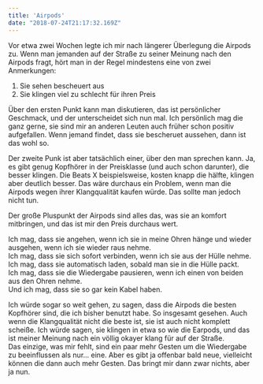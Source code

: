 ```yaml
---
title: 'Airpods'
date: "2018-07-24T21:17:32.169Z"
---
```


Vor etwa zwei Wochen legte ich mir nach längerer Überlegung die Airpods zu. Wenn
man jemanden auf der Straße zu seiner Meinung nach den Airpods fragt, hört man
in der Regel mindestens eine von zwei Anmerkungen:

1. Sie sehen bescheuert aus
2. Sie klingen viel zu schlecht für ihren Preis

Über den ersten Punkt kann man diskutieren, das ist persönlicher Geschmack, und
der unterscheidet sich nun mal. Ich persönlich mag die ganz gerne, sie sind mir
an anderen Leuten auch früher schon positiv aufgefallen. Wenn jemand findet,
dass sie bescheruet aussehen, dann ist das wohl so.

Der zweite Punk ist aber tatsächlich einer, über den man sprechen kann. Ja, es
gibt genug Kopfhörer in der Preisklasse (und auch schon darunter), die besser
klingen. Die Beats X beispielsweise, kosten knapp die hälfte, klingen aber
deutlich besser. Das wäre durchaus ein Problem, wenn man die Airpods wegen ihrer
Klangqualität kaufen würde. Das sollte man jedoch nicht tun.

Der große Pluspunkt der Airpods sind alles das, was sie an komfort mitbringen,
und das ist mir den Preis durchaus wert.

Ich mag, dass sie angehen, wenn ich sie in meine Ohren hänge und wieder
ausgehen, wenn ich sie wieder raus nehme.  
Ich mag, dass sie sich sofort verbinden, wenn ich sie aus der Hülle nehme.  
Ich mag, dass sie automatisch laden, sobald man sie in die Hülle packt.  
Ich mag, dass sie die Wiedergabe pausieren, wenn ich einen von beiden aus den
Ohren nehme.  
Und ich mag, dass sie so gar kein Kabel haben.

Ich würde sogar so weit gehen, zu sagen, dass die Airpods die besten Kopfhörer
sind, die ich bisher benutzt habe. So insgesamt gesehen. Auch wenn die
Klangqualität nicht die beste ist, sie ist auch nicht komplett scheiße. Ich
würde sagen, sie klingen in etwa so wie die Earpods, und das ist meiner Meinung
nach ein völlig okayer klang für auf der Straße.  
Das einzige, was mir fehlt, sind ein paar mehr Gesten um die Wiedergabe zu
beeinflussen als nur... eine. Aber es gibt ja offenbar bald neue, vielleicht
können die dann auch mehr Gesten. Das bringt mir dann zwar nichts, aber ja nun.
